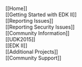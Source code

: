 [[Home]]<br/>
[[Getting Started with EDK II]]<br/>
[[Reporting Issues]]<br />
[[Reporting Security Issues]]<br />
[[Community Information]]<br/>
[[UDK2015]]<br/>
[[EDK II]]<br/>
[[Additional Projects]]<br/>
[[Community Support]]